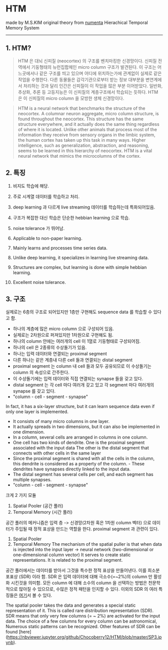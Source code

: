 # HTM
made by M.S.KIM
original theory from [numenta](https://numenta.com/neuroscience-research/research-publications/papers/)
Hierachical Temporal Memory System


---
## 1. HTM?

> HTM 은 대뇌 신피질 (neocortex) 의 구조를 벤치마킹한 신경망이다. 신피질 전역에서 기둥형태의 뉴런집합체인  micro column 구조가 발견된다.
이 구조는 어느곳에서나 같은 구조를 띄고 있으며 어디에 위치하는가에 관계없이 실제로 같은 작업을 수행한다. 
다른 동물들은 감각기관으로부터 받는 정보 대부분을 변연계에서 처리하는 것과 달리 인간은 신피질이 이 작업을 많은 부분 이어받았다.
일반화, 추상화, 추론 등 고등지능은 이 신피질의 계층구조에서 학습되는 듯하다.
HTM 은 이 신피질의 micro column 을 모방한 생체 신경망이다.

> HTM is a neural network that benchmarks the structure of the neocortex. A columnar neuron aggregate, micro column structure, is found throughout the neocortex. This structure has the same structure everywhere, and it actually does the same thing regardless of where it is located. Unlike other animals that process most of the information they receive from sensory organs in the limbic system, the human cortex has taken up this task in many ways. Higher intelligence, such as generalization, abstraction, and reasoning, seems to be learned in this hierarchy of neocortex. HTM is a vital neural network that mimics the microcolumns of the cortex.


## 2. 특징

1. 비지도 학습에 해당.
2. 주로 시계열 데이터를 학습하고 처리.
3. deep learning 과 다르게 live streaming 데이터를 학습하는데 특화되어있음.
4. 구조가 복잡한 대신 학습은 단순한 hebbian learning 으로 학습.
5. noise tolerance 가 뛰어남.


1. Applicable to non-paper learning.
2. Mainly learns and processes time series data.
3. Unlike deep learning, it specializes in learning live streaming data.
4. Structures are complex, but learning is done with simple hebbian learning.
5. Excellent noise tolerance.

## 3. 구조

실제로는 6층의 구조로 되어있지만 1층만 구현해도 sequence data 를 학습할 수 있다고 함.
- 하나의 계층에 많은 micro column 으로 구성되어 있음.
- 실제로는 2차원으로 퍼져있지만 1차원으로 구현해도 됨.
- 하나의 column 안에는 여러개의 cell 이 1열로 기둥형태로 구성되어짐.
- 하나의 cell 은 2종류의 수상돌기가 있음.
- 하나는 입력 데이터와 연결되는 proximal segment
- 다른 하나는 같은 계층내 다른 cell 들과 연결되는 distal segment
- proximal segment 는 column 내 cell 들과 모두 공유되므로 이 수상돌기는 column 의 속성으로 간주한다.
- 이 수상돌기에는 입력 데이터와 직접 연결되는 synapse 들을 갖고 있다.
- distal segment 는 각 cell 마다 여러개 갖고 있고 각 segment 마다 여러개의 synapse 를 갖고 있다. 
- "column - cell - segment - synapse"

In fact, it has a six-layer structure, but it can learn sequence data even if only one layer is implemented.
- It consists of many micro columns in one layer.
- It actually spreads in two dimensions, but it can also be implemented in one dimension.
- In a column, several cells are arranged in columns in one column.
- One cell has two kinds of dendrite. One is the proximal segment associated with the input data The other is the distal segment that connects with other cells in the same layer
- Since the proximal segment is shared with all the cells in the column, this dendrite is considered as a property of the column. - These dendrites have synapses directly linked to the input data.
- The distal segment has several cells per cell, and each segment has multiple synapses.
- "column - cell - segment - synapse"

크게 2 가지 모듈
1. Spatial Pooler (공간 풀러)
2. Temporal Memory (시간 풀러)

공간 풀러의 메커니즘은 입력 층 -> 신경망(2차원 혹은 1차원 column 벡터) 으로 데이터가 주입될 때
정적 표상을 만드는 역할을 한다.
proximal segment 과 관련이 있다.

1. Spatial Pooler 
2. Temporal Memory
The mechanism of the spatial puller is that when data is injected into the input layer -> neural network (two-dimensional or one-dimensional column vector) 
It serves to create static representations. It is related to the proximal segment.

공간 풀러에서는 데이터를 받아서 그것을 특수한 정적 표상을 만들어낸다.
이를 희소분포표상 (SDR) 이라 함.
SDR 은 입력 데이터에 대해 극소수(=~2%)의 column 만 활성화 시킨것을 의미함.
모든 column 에 대해 소수의 column 을 선택하는 방법은 천문학적으로 많아질 수 있으므로,
수많은 정적 패턴을 인지할 수 있다.
이외의 SDR 의 여러 특징들은 [여기](https://nbviewer.jupyter.org/github/Chocoberry12/HTM/blob/master/SP3.ipynb)서 볼 수 있다.


The spatial pooler takes the data and generates a special static representation of it.
This is called rare distribution representation (SDR).
SDR means that only very few columns (= ~ 2%) are activated for the input data.
The choice of a few columns for every column can be astronomical, Numerous static patterns can be recognized.
Other features of SDR can be found [here] (https://nbviewer.jupyter.org/github/Chocoberry12/HTM/blob/master/SP3.ipynb).

